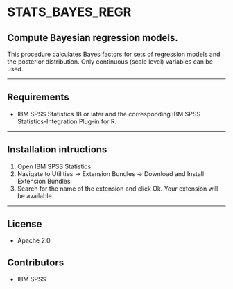 # STATS_BAYES_REGR
## Compute Bayesian regression models.
This procedure calculates Bayes factors for sets of regression models and the posterior distribution.  Only continuous (scale level) variables can be used.

---
Requirements
----
- IBM SPSS Statistics 18 or later and the corresponding IBM SPSS Statistics-Integration Plug-in for R.

---
Installation intructions
----
1. Open IBM SPSS Statistics
2. Navigate to Utilities -> Extension Bundles -> Download and Install Extension Bundles
3. Search for the name of the extension and click Ok. Your extension will be available.

---
License
----

- Apache 2.0
                              
Contributors
----

  - IBM SPSS

